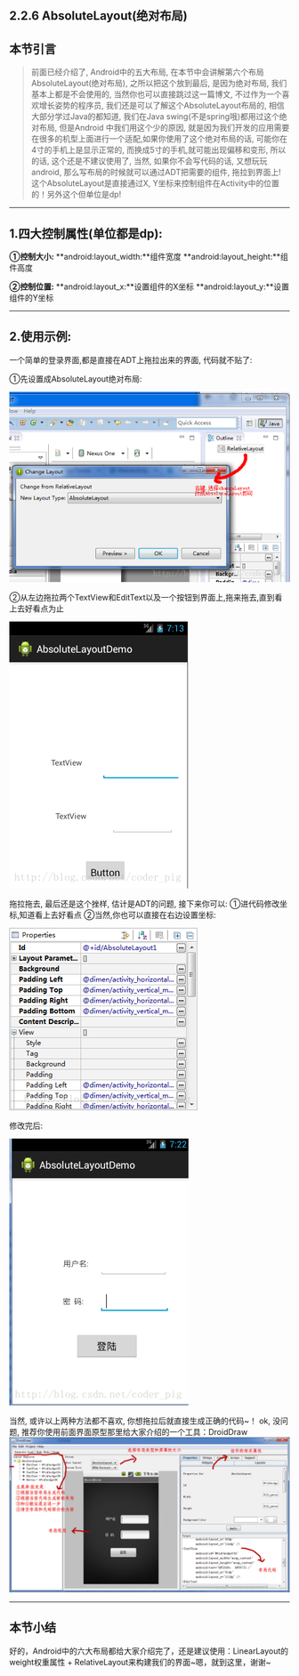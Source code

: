 ## 2.2.6 AbsoluteLayout(绝对布局)



## 本节引言

> 前面已经介绍了, Android中的五大布局, 在本节中会讲解第六个布局AbsoluteLayout(绝对布局), 之所以把这个放到最后, 是因为绝对布局, 我们基本上都是不会使用的, 当然你也可以直接跳过这一篇博文, 不过作为一个喜欢增长姿势的程序员, 我们还是可以了解这个AbsoluteLayout布局的,  相信大部分学过Java的都知道, 我们在Java swing(不是spring哦)都用过这个绝对布局, 但是Android 中我们用这个少的原因, 就是因为我们开发的应用需要在很多的机型上面进行一个适配,如果你使用了这个绝对布局的话, 可能你在4寸的手机上是显示正常的, 而换成5寸的手机,就可能出现偏移和变形, 所以的话, 这个还是不建议使用了, 当然, 如果你不会写代码的话, 又想玩玩android, 那么写布局的时候就可以通过ADT把需要的组件, 拖拉到界面上! 这个AbsoluteLayout是直接通过X, Y坐标来控制组件在Activity中的位置的！另外这个但单位是dp!

------

## 1.四大控制属性(单位都是dp):

**①控制大小:** **android:layout_width:**组件宽度 **android:layout_height:**组件高度 

**②控制位置:** **android:layout_x:**设置组件的X坐标 **android:layout_y:**设置组件的Y坐标

------

## 2.使用示例:

一个简单的登录界面,都是直接在ADT上拖拉出来的界面, 代码就不贴了:

①先设置成AbsoluteLayout绝对布局:

![img](./81679254.png)

②从左边拖拉两个TextView和EditText以及一个按钮到界面上,拖来拖去,直到看上去好看点为止

![img](./67737651.png)

拖拉拖去, 最后还是这个挫样, 估计是ADT的问题, 接下来你可以: ①进代码修改坐标,知道看上去好看点 ②当然,你也可以直接在右边设置坐标:

![img](./65182885.png)

修改完后:

![img](./76117364.png)

当然, 或许以上两种方法都不喜欢, 你想拖拉后就直接生成正确的代码~！ ok, 没问题, 推荐你使用前面界面原型那里给大家介绍的一个工具：DroidDraw ![img](./32234887.png)

------

## 本节小结

好的，Android中的六大布局都给大家介绍完了，还是建议使用：LinearLayout的weight权重属性 + RelativeLayout来构建我们的界面~嗯，就到这里，谢谢~